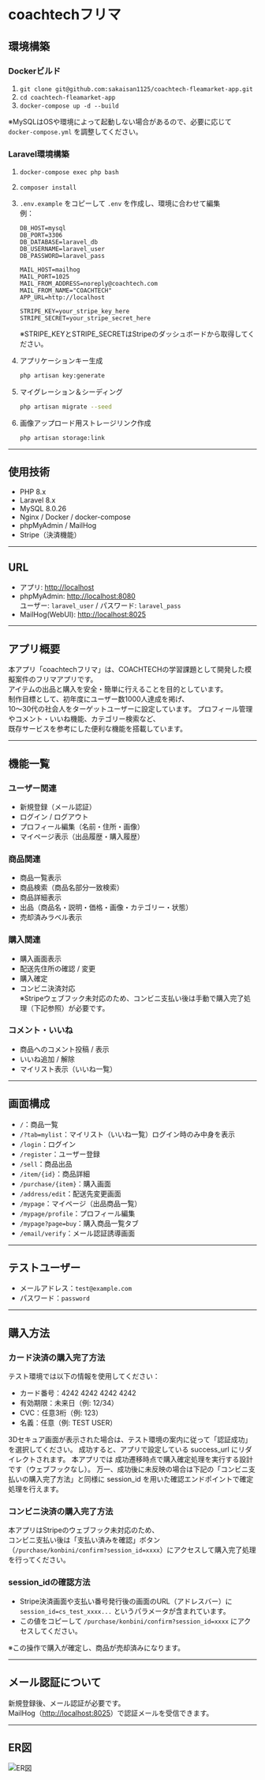 # coachtechフリマ

## 環境構築

### Dockerビルド
1. `git clone git@github.com:sakaisan1125/coachtech-fleamarket-app.git`
2. `cd coachtech-fleamarket-app`
3. `docker-compose up -d --build`

※MySQLはOSや環境によって起動しない場合があるので、必要に応じて `docker-compose.yml` を調整してください。

### Laravel環境構築
1. `docker-compose exec php bash`
2. `composer install`
3. `.env.example` をコピーして `.env` を作成し、環境に合わせて編集  
   例：
   ```env
   DB_HOST=mysql
   DB_PORT=3306
   DB_DATABASE=laravel_db
   DB_USERNAME=laravel_user
   DB_PASSWORD=laravel_pass

   MAIL_HOST=mailhog
   MAIL_PORT=1025
   MAIL_FROM_ADDRESS=noreply@coachtech.com
   MAIL_FROM_NAME="COACHTECH"
   APP_URL=http://localhost

   STRIPE_KEY=your_stripe_key_here
   STRIPE_SECRET=your_stripe_secret_here
   ```
   ※STRIPE_KEYとSTRIPE_SECRETはStripeのダッシュボードから取得してください。
4. アプリケーションキー生成  
   ```bash
   php artisan key:generate
   ```

5. マイグレーション＆シーディング  
   ```bash
   php artisan migrate --seed
   ```
6. 画像アップロード用ストレージリンク作成  
   ```bash
   php artisan storage:link
   ```

---

## 使用技術
- PHP 8.x
- Laravel 8.x
- MySQL 8.0.26
- Nginx / Docker / docker-compose
- phpMyAdmin / MailHog
- Stripe（決済機能）

---

## URL
- アプリ: [http://localhost](http://localhost)
- phpMyAdmin: [http://localhost:8080](http://localhost:8080)  
  ユーザー: `laravel_user` / パスワード: `laravel_pass`
- MailHog(WebUI): [http://localhost:8025](http://localhost:8025)

---

## アプリ概要
本アプリ「coachtechフリマ」は、COACHTECHの学習課題として開発した模擬案件のフリマアプリです。  
アイテムの出品と購入を安全・簡単に行えることを目的としています。  
制作目標として、初年度にユーザー数1000人達成を掲げ、  
10〜30代の社会人をターゲットユーザーに設定しています。 
プロフィール管理やコメント・いいね機能、カテゴリー検索など、  
既存サービスを参考にした便利な機能を搭載しています。

---

## 機能一覧
### ユーザー関連
- 新規登録（メール認証）
- ログイン / ログアウト
- プロフィール編集（名前・住所・画像）
- マイページ表示（出品履歴・購入履歴）

### 商品関連
- 商品一覧表示
- 商品検索（商品名部分一致検索）
- 商品詳細表示
- 出品（商品名・説明・価格・画像・カテゴリー・状態）
- 売却済みラベル表示

### 購入関連
- 購入画面表示
- 配送先住所の確認 / 変更
- 購入確定
- コンビニ決済対応  
  ※Stripeウェブフック未対応のため、コンビニ支払い後は手動で購入完了処理（下記参照）が必要です。

### コメント・いいね
- 商品へのコメント投稿 / 表示
- いいね追加 / 解除
- マイリスト表示（いいね一覧）

---

## 画面構成
- `/`：商品一覧
- `/?tab=mylist`：マイリスト（いいね一覧）ログイン時のみ中身を表示
- `/login`：ログイン
- `/register`：ユーザー登録
- `/sell`：商品出品
- `/item/{id}`：商品詳細
- `/purchase/{item}`：購入画面
- `/address/edit`：配送先変更画面
- `/mypage`：マイページ（出品商品一覧）
- `/mypage/profile`：プロフィール編集
- `/mypage?page=buy`：購入商品一覧タブ
- `/email/verify`：メール認証誘導画面

---

## テストユーザー
- メールアドレス：`test@example.com`
- パスワード：`password`

---

## 購入方法
### カード決済の購入完了方法

テスト環境では以下の情報を使用してください：
- カード番号：4242 4242 4242 4242
- 有効期限：未来日（例: 12/34）
- CVC：任意3桁（例: 123）
- 名義：任意（例: TEST USER）

3Dセキュア画面が表示された場合は、テスト環境の案内に従って「認証成功」を選択してください。
成功すると、アプリで設定している success_url にリダイレクトされます。
本アプリでは 成功遷移時点で購入確定処理を実行する設計 です（ウェブフックなし）。
万一、成功後に未反映の場合は下記の「コンビニ支払いの購入完了方法」と同様に session_id を用いた確認エンドポイントで確定処理を行えます。

### コンビニ決済の購入完了方法

本アプリはStripeのウェブフック未対応のため、  
コンビニ支払い後は「支払い済みを確認」ボタン（`/purchase/konbini/confirm?session_id=xxxx`）にアクセスして購入完了処理を行ってください。

### session_idの確認方法

- Stripe決済画面や支払い番号発行後の画面のURL（アドレスバー）に  
  `session_id=cs_test_xxxx...` というパラメータが含まれています。  
- この値をコピーして `/purchase/konbini/confirm?session_id=xxxx` にアクセスしてください。

※この操作で購入が確定し、商品が売却済みになります。

---

## メール認証について
新規登録後、メール認証が必要です。  
MailHog（[http://localhost:8025](http://localhost:8025)）で認証メールを受信できます。

---

## ER図
![ER図](./er-diagram.png)
